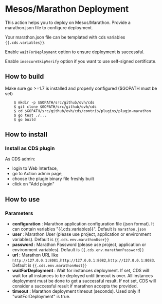 # Mesos/Marathon Deployment

This action helps you to deploy on Mesos/Marathon. Provide a marathon.json file to configure deployment.

Your marathon.json file can be templated with cds variables `{{.cds.variables}}`.

Enable `waitForDeployment` option to ensure deployment is successful.

Enable `insecureSkipVerify` option if you want to use self-signed certificate.

## How to build

Make sure go >=1.7 is installed and properly configured ($GOPATH must be set)

```shell
    $ mkdir -p $GOPATH/src/github/ovh/cds
    $ git clone $GOPATH/src/github/ovh/cds
    $ cd $GOPATH/src/github/ovh/cds/contrib/plugins/plugin-marathon
    $ go test ./...
    $ go build
```

## How to install

### Install as CDS plugin

As CDS admin:

- login to Web Interface,
- go to Action admin page,
- choose the plugin binary file freshly built
- click on "Add plugin"

## How to use

### Parameters

- **configuration** : Marathon application configuration file (json format). It can contain variables "{{.cds.variables}}". Default is `marathon.json`
- **user** : Marathon User (please use project, application or environment variables). Default is `{{.cds.env.marathonUser}}`
- **password** : Marathon Password (please use project, application or environment variables). Default is `{{.cds.env.marathonPassword}}`
- **url** : Marathon URL like `http://127.0.0.1:8081,http://127.0.0.1:8082,http://127.0.0.1:8083`. Default is `{{.cds.env.marathonHost}}`
- **waitForDeployment** : Wait for instances deployment. If set, CDS will wait for all instances to be deployed until timeout is over. All instances deployment must be done to get a successful result. If not set, CDS will consider a successful result if marathon accepts the provided.
- **timeout** : Marathon deployment timeout (seconds). Used only if "waitForDeployment" is true.
